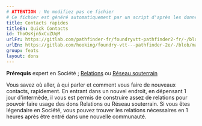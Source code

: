 ```yaml
---
# ATTENTION : Ne modifiez pas ce fichier
# Ce fichier est généré automatiquement par un script d'après les données du module Foundry VTT officiel et de sa traduction
title: Contacts rapides
titleEn: Quick Contacts
id: ThoOsKjn5xCuZUqM
urlFr: https://gitlab.com/pathfinder-fr/foundryvtt-pathfinder2-fr/-/blob/master/data/feats/ThoOsKjn5xCuZUqM.htm
urlEn: https://gitlab.com/hooking/foundry-vtt---pathfinder-2e/-/blob/master/packs/data/feats.db/quick-contacts.json
group: feats
layout: dons
---
```

**Prérequis** expert en Société ; [Relations](relations.md) ou [Réseau souterrain](réseau-souterrain.md)

Vous savez où aller, à qui parler et comment vous faire de nouveaux contacts, rapidement. En entrant dans un nouvel endroit, en dépensant 1 jour d'intermède, il vous est permis de construire assez de relations pour pouvoir faire usage des dons Relations ou Réseau souterrain. Si vous êtes légendaire en Société, vous pouvez trouver les relations nécessaires en 1 heures après être entré dans une nouvelle communauté.


